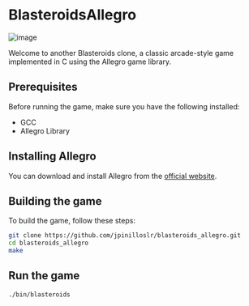 # BlasteroidsAllegro

![image](https://github.com/jpinilloslr/blasteroids_allegro/assets/36177784/adaee343-c268-4de7-865f-3f2e72993de5)

Welcome to another Blasteroids clone, a classic arcade-style game implemented in C using the Allegro game library. 

## Prerequisites

Before running the game, make sure you have the following installed:

- GCC
- Allegro Library

## Installing Allegro
You can download and install Allegro from the [official website](https://liballeg.org/).

## Building the game

To build the game, follow these steps:

```bash
git clone https://github.com/jpinilloslr/blasteroids_allegro.git
cd blasteroids_allegro
make
```

## Run the game

```bash
./bin/blasteroids
```
